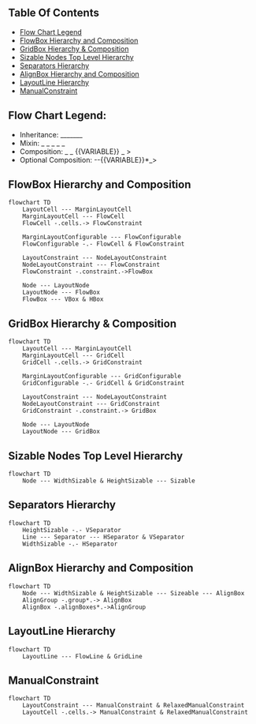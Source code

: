 ## Table Of Contents

- [Flow Chart Legend](#Flow-Chart-Legend)
- [FlowBox Hierarchy and Composition](#FlowBox-Hierarchy-and-Composition)
- [GridBox Hierarchy & Composition](#GridBox-Hierarchy-and-Composition)
- [Sizable Nodes Top Level Hierarchy](#Sizable-Nodes-Top-Level-Hierarchy)
- [Separators Hierarchy](#Separators-Hierarchy)
- [AlignBox Hierarchy and Composition](#AlignBox-Hierarchy-and-Composition)
- [LayoutLine Hierarchy](#LayoutLine-Hierarchy)
- [ManualConstraint](#ManualConstraint)

## Flow Chart Legend:

- Inheritance: _______
- Mixin: _ _ _ _ _
- Composition: _ _ {{VARIABLE}} _ >
- Optional Composition: --{{VARIABLE}}*_>

## FlowBox Hierarchy and Composition

```mermaid
flowchart TD
    LayoutCell --- MarginLayoutCell
    MarginLayoutCell --- FlowCell
    FlowCell -.cells.-> FlowConstraint
    
    MarginLayoutConfigurable --- FlowConfigurable
    FlowConfigurable -.- FlowCell & FlowConstraint
    
    LayoutConstraint --- NodeLayoutConstraint
    NodeLayoutConstraint --- FlowConstraint
    FlowConstraint -.constraint.->FlowBox

    Node --- LayoutNode
    LayoutNode --- FlowBox
    FlowBox --- VBox & HBox

 ```

## GridBox Hierarchy & Composition

```mermaid
flowchart TD
    LayoutCell --- MarginLayoutCell
    MarginLayoutCell --- GridCell
    GridCell -.cells.-> GridConstraint
    
    MarginLayoutConfigurable --- GridConfigurable
    GridConfigurable -.- GridCell & GridConstraint
    
    LayoutConstraint --- NodeLayoutConstraint
    NodeLayoutConstraint --- GridConstraint
    GridConstraint -.constraint.-> GridBox
    
    Node --- LayoutNode
    LayoutNode --- GridBox

 ```

## Sizable Nodes Top Level Hierarchy

```mermaid
flowchart TD
    Node --- WidthSizable & HeightSizable --- Sizable
```

## Separators Hierarchy

```mermaid
flowchart TD
    HeightSizable -.- VSeparator
    Line --- Separator --- HSeparator & VSeparator
    WidthSizable -.- HSeparator
```

## AlignBox Hierarchy and Composition

```mermaid
flowchart TD
    Node --- WidthSizable & HeightSizable --- Sizeable --- AlignBox
    AlignGroup -.group*.-> AlignBox
    AlignBox -.alignBoxes*.->AlignGroup
```

## LayoutLine Hierarchy

```mermaid
flowchart TD
    LayoutLine --- FlowLine & GridLine

```

## ManualConstraint

```mermaid
flowchart TD
    LayoutConstraint --- ManualConstraint & RelaxedManualConstraint
    LayoutCell -.cells.-> ManualConstraint & RelaxedManualConstraint
```
